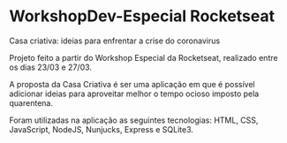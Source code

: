 # WorkshopDev-Especial Rocketseat
Casa criativa: ideias para enfrentar a crise do coronavirus

Projeto feito a partir do Workshop Especial da Rocketseat, realizado entre os dias 23/03 e 27/03.

A proposta da Casa Criativa é ser uma aplicação em que é possível adicionar ideias para aproveitar melhor o tempo ocioso imposto pela quarentena.

Foram utilizadas na aplicação as seguintes tecnologias: HTML, CSS, JavaScript, NodeJS, Nunjucks, Express e SQLite3.
